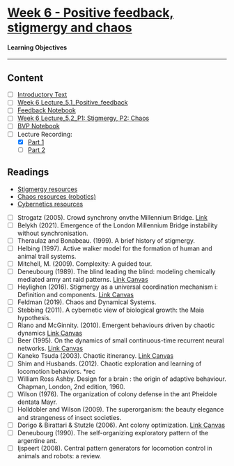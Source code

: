 # [Week 6 - Positive feedback, stigmergy and chaos](https://canvas.sussex.ac.uk/courses/31028/pages/week-6-positive-feedback-stigmergy-and-chaos?module_item_id=1499196)
#### Learning Objectives

---

## Content
- [ ] [Introductory Text](https://canvas.sussex.ac.uk/courses/31028/pages/week-6-positive-feedback-stigmergy-and-chaos?module_item_id=1499196#:~:text=Cybernetics%3A%20Cybernetics%20resources-,Notes,-Positive%20feedback)
- [ ] [Week 6 Lecture_5.1_Positive_feedback](https://canvas.sussex.ac.uk/courses/31028/files/5606907?wrap=1)
- [ ] [Feedback Notebook](https://canvas.sussex.ac.uk/courses/31028/pages/week-6-positive-feedback-stigmergy-and-chaos?module_item_id=1499196#:~:text=Cybernetics%3A%20Cybernetics%20resources-,Notes,-Positive%20feedback)
- [ ] [Week 6 Lecture_5.2_P1: Stigmergy, P2: Chaos](https://canvas.sussex.ac.uk/courses/31028/files/5608013?wrap=1)
- [ ] [BVP Notebook](https://canvas.sussex.ac.uk/courses/31028/files/5539168?wrap=1)
- [ ] Lecture Recording:
  - [x] [Part 1](https://sussex.cloud.panopto.eu/Panopto/Pages/Viewer.aspx?id=172cf668-25b4-48cd-95c9-b29700e6cb86#:~:text=43%3A27-,Adaptive,-Systems)
  - [ ] [Part 2](https://sussex.cloud.panopto.eu/Panopto/Pages/Viewer.aspx?id=1ef82b38-cba6-4015-8c98-b29e00e6db7a)

## Readings
- [Stigmergy resources](https://canvas.sussex.ac.uk/courses/31028/pages/stigmergy-self-organisation-and-collective-behaviour-resources)
- [Chaos resources (robotics)](https://canvas.sussex.ac.uk/courses/31028/pages/robotics-resources)
- [Cybernetics resources](https://canvas.sussex.ac.uk/courses/31028/pages/cybernetics-resources)
- [ ] Strogatz (2005). Crowd synchrony onvthe Millennium Bridge. [Link](https://www.nature.com/articles/438043a)
- [ ] Belykh (2021). Emergence of the London Millennium Bridge instability without synchronisation.
- [ ] Theraulaz and Bonabeau. (1999). A brief history of stigmergy.
- [ ] Helbing (1997). Active walker model for the formation of human and animal trail systems.
- [ ] Mitchell, M. (2009). Complexity: A guided tour.
- [ ] Deneubourg (1989). The blind leading the blind: modeling chemically mediated army ant raid patterns. [Link Canvas](https://canvas.sussex.ac.uk/courses/31028/files/5539537?wrap=1)
- [ ] Heylighen (2016). Stigmergy as a universal coordination mechanism i: Definition and components. [Link Canvas](https://canvas.sussex.ac.uk/courses/31028/files/5540202?wrap=1)
- [ ] Feldman (2019). Chaos and Dynamical Systems.
- [ ] Stebbing (2011). A cybernetic view of biological growth: the Maia hypothesis. 
- [ ] Riano and McGinnity. (2010). Emergent behaviours driven by chaotic dynamics [Link Canvas](https://canvas.sussex.ac.uk/courses/31028/files/5540151?wrap=1)
- [ ] Beer (1995). On the dynamics of small continuous-time recurrent neural networks. [Link Canvas](https://canvas.sussex.ac.uk/courses/31028/files/5540067?wrap=1)
- [ ] Kaneko Tsuda (2003). Chaotic itinerancy. [Link Canvas](https://canvas.sussex.ac.uk/courses/31028/files/5540229?wrap=1)
- [ ] Shim and Husbands. (2012). Chaotic exploration and learning of locomotion behaviors. *rec
- [ ] William Ross Ashby. Design for a brain : the origin of adaptive behaviour. Chapman, London, 2nd edition, 1960.
- [ ] Wilson (1976). The organization of colony defense in the ant Pheidole dentata Mayr. 
- [ ] Holldobler and Wilson (2009). The superorganism: the beauty elegance and strangeness of insect societies.
- [ ] Dorigo & Birattari & Stutzle (2006). Ant colony optimization. [Link Canvas](https://canvas.sussex.ac.uk/courses/31028/files/5540205?wrap=1)
- [ ] Deneubourg  (1990). The self-organizing exploratory pattern of the argentine ant.
- [ ] Ijspeert (2008). Central pattern generators for locomotion control in animals and robots: a review.
